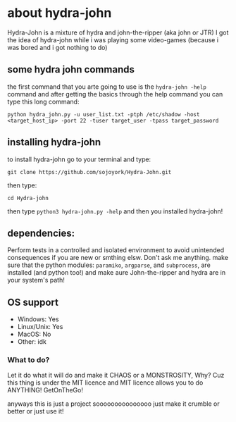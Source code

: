 # about hydra-john
Hydra-John is a mixture of hydra and john-the-ripper (aka john or JTR)
I got the idea of hydra-john while i was playing some video-games (because i was bored and i got nothing to do)

## some hydra john commands
the first command that you arte going to use is the `hydra-john -help` command and after getting the basics through the help command you can type this long command:
```
python hydra_john.py -u user_list.txt -ptph /etc/shadow -host <target_host_ip> -port 22 -tuser target_user -tpass target_password
```

## installing hydra-john
to install hydra-john go to your terminal and type:
```
git clone https://github.com/sojoyork/Hydra-John.git
```
then type:
```
cd Hydra-john
```
then type `python3 hydra-john.py -help` and then you installed hydra-john!

## dependencies:
Perform tests in a controlled and isolated environment to avoid unintended consequences if you are new or smthing elsw. Don't ask me anything.
make sure that the python modules: `paramiko`, `argparse`, and   `subprocess`, are installed (and python too!) and make aure John-the-ripper and hydra are in your system's path!

## OS support
- Windows: Yes
- Linux/Unix: Yes
- MacOS: No
- Other: idk

### What to do?
Let it do what it will do and make it CHAOS or a MONSTROSITY, Why? Cuz this thing is under the MIT licence and MIT licence allows you to do ANYTHING! GetOnTheGo!

anyways this is just a project sooooooooooooooo just make it crumble or better or just use it!
